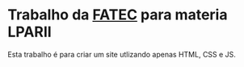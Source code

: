 # Trabalho da [FATEC](https://fatecosasco.edu.br/) para materia LPARII
Esta trabalho é para criar um site utlizando apenas HTML, CSS e JS.